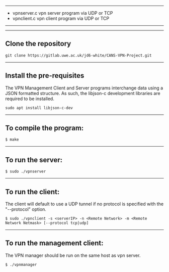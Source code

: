 *************************************************
* vpnserver.c vpn server program via UDP or TCP  
* vpnclient.c vpn client program via UDP or TCP
************************************************

--------------------------
Clone the repository
--------------------------

    git clone https://gitlab.uwe.ac.uk/jd6-white/CANS-VPN-Project.git
    
--------------------------
Install the pre-requisites
--------------------------
The VPN Management Client and Server programs interchange data using a JSON formatted structure. As such, the libjson-c development libraries are required to be installed.

    sudo apt install libjson-c-dev
    
--------------------------
To compile the program: 
--------------------------
    $ make 

--------------------------
To run the server: 
--------------------------
    $ sudo ./vpnserver

--------------------------
To run the client: 
--------------------------
The client will default to use a UDP tunnel if no protocol is specified with the "--protocol" option.

    $ sudo ./vpnclient -s <serverIP> -n <Remote Network> -m <Remote Network Netmask> [--protocol tcp|udp]

--------------------------
To run the management client: 
--------------------------

The VPN manager should be run on the same host as vpn server.

    $ ./vpnmanager